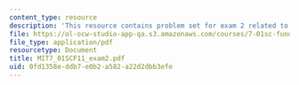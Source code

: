 ```yaml
---
content_type: resource
description: 'This resource contains problem set for exam 2 related to molecular biology. '
file: https://ol-ocw-studio-app-qa.s3.amazonaws.com/courses/7-01sc-fundamentals-of-biology-fall-2011/0fd1358eddb7e0b2a582a22d2dbb3efe_MIT7_01SCF11_exam2.pdf
file_type: application/pdf
resourcetype: Document
title: MIT7_01SCF11_exam2.pdf
uid: 0fd1358e-ddb7-e0b2-a582-a22d2dbb3efe
---
```

